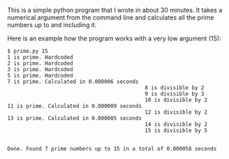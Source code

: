 
This is a simple python program that I wrote in about 30 minutes. It takes a numerical argument from the command line and calculates all the prime numbers up to and including it.

Here is an example how the program works with a very low argument (15):

    $ prime.py 15
    1 is prime. Hardcoded
    2 is prime. Hardcoded
    3 is prime. Hardcoded
    5 is prime. Hardcoded
    7 is prime. Calculated in 0.000006 seconds
                                                8 is divisible by 2
                                                9 is divisible by 3
                                                10 is divisible by 2
    11 is prime. Calculated in 0.000009 seconds
                                                12 is divisible by 2
    13 is prime. Calculated in 0.000005 seconds
                                                14 is divisible by 2
                                                15 is divisible by 5
    
    
    Done. Found 7 prime numbers up to 15 in a total of 0.000058 seconds